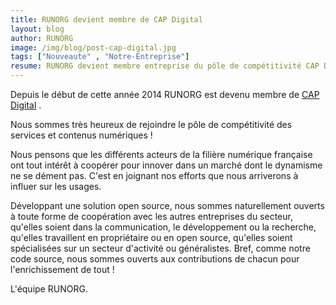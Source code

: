 ```yaml
---
title: RUNORG devient membre de CAP Digital
layout: blog
author: RUNORG
image: /img/blog/post-cap-digital.jpg
tags: ["Nouveaute" , "Notre-Entreprise"]
resume: RUNORG devient membre entreprise du pôle de compétitivité CAP Digital.
--- 
```

Depuis le début de cette année 2014 RUNORG est devenu membre de [CAP Digital](http://www.capdigital.com/) .

Nous sommes très heureux de rejoindre le pôle de compétitivité des services et contenus numériques ! 

Nous pensons que les différents acteurs de la filière numérique française ont tout intérêt à coopérer pour innover dans un marché dont le dynamisme ne se dément pas. C'est en joignant nos efforts que nous arriverons à influer sur les usages.

Développant une solution open source, nous sommes naturellement ouverts à toute forme de coopération avec les autres entreprises du secteur, qu'elles soient dans la communication, le développement ou la recherche, qu'elles travaillent en propriétaire ou en open source, qu'elles soient spécialisées sur un secteur d'activité ou généralistes. Bref, comme notre code source, nous sommes ouverts aux contributions de chacun pour l'enrichissement de tout !

L'équipe RUNORG.

